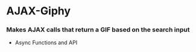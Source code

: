 # AJAX-Giphy
### Makes AJAX calls that return a GIF based on the search input
* Async Functions and API


